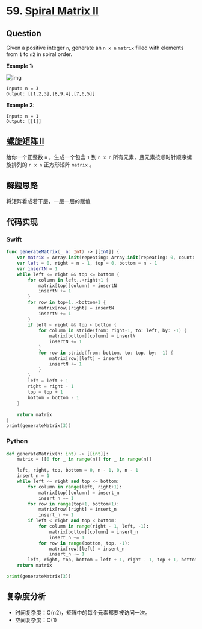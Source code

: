 # 59. [Spiral Matrix II](https://leetcode.com/problems/spiral-matrix-ii)

## Question

Given a positive integer `n`, generate an `n x n` `matrix` filled with elements from `1` to `n2` in spiral order.

**Example 1:**

![img](https://assets.leetcode.com/uploads/2020/11/13/spiraln.jpg)

```
Input: n = 3
Output: [[1,2,3],[8,9,4],[7,6,5]]
```

**Example 2:**

```
Input: n = 1
Output: [[1]]
```

## [螺旋矩阵 II](https://leetcode-cn.com/problems/spiral-matrix-ii)

给你一个正整数 `n` ，生成一个包含 `1` 到 `n x n` 所有元素，且元素按顺时针顺序螺旋排列的 `n x n` 正方形矩阵 `matrix` 。

## 解题思路

将矩阵看成若干层，一层一层的赋值

## 代码实现

### Swift

```swift
func generateMatrix(_ n: Int) -> [[Int]] {
    var matrix = Array.init(repeating: Array.init(repeating: 0, count: n), count: n)
    var left = 0, right = n - 1, top = 0, bottom = n - 1
    var insertN = 1
    while left <= right && top <= bottom {
        for column in left..<right+1 {
            matrix[top][column] = insertN
            insertN += 1
        }
        for row in top+1..<bottom+1 {
            matrix[row][right] = insertN
            insertN += 1
        }
        if left < right && top < bottom {
            for column in stride(from: right-1, to: left, by: -1) {
                matrix[bottom][column] = insertN
                insertN += 1
            }
            for row in stride(from: bottom, to: top, by: -1) {
                matrix[row][left] = insertN
                insertN += 1
            }
        }
        left = left + 1
        right = right - 1
        top = top + 1
        bottom = bottom - 1
    }
    
    return matrix
}
print(generateMatrix(3))
```

### Python

```python
def generateMatrix(n: int) -> [[int]]:
	matrix = [[0 for _ in range(n)] for _ in range(n)]

	left, right, top, bottom = 0, n - 1, 0, n - 1
	insert_n = 1
	while left <= right and top <= bottom:
		for column in range(left, right+1):
			matrix[top][column] = insert_n
			insert_n += 1
		for row in range(top+1, bottom+1):
			matrix[row][right] = insert_n
			insert_n += 1
		if left < right and top < bottom:
			for column in range(right - 1, left, -1):
				matrix[bottom][column] = insert_n
				insert_n += 1
			for row in range(bottom, top, -1):
				matrix[row][left] = insert_n
				insert_n += 1
		left, right, top, bottom = left + 1, right - 1, top + 1, bottom - 1
	return matrix

print(generateMatrix(3))
```

## 复杂度分析

- 时间复杂度：O(n2)，矩阵中的每个元素都要被访问一次。
- 空间复杂度：O(1)